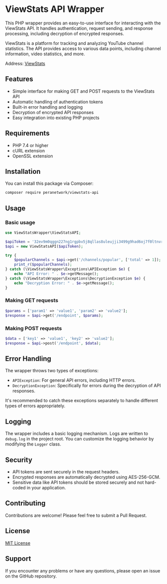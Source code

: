 # ViewStats API Wrapper

This PHP wrapper provides an easy-to-use interface for interacting with the ViewStats API. It handles authentication, request sending, and response processing, including decryption of encrypted responses.

ViewStats is a platform for tracking and analyzing YouTube channel statistics. The API provides access to various data points, including channel information, video statistics, and more.

Address: [ViewStats](https://viewstats.com)

## Features

- Simple interface for making GET and POST requests to the ViewStats API
- Automatic handling of authentication tokens
- Built-in error handling and logging
- Decryption of encrypted API responses
- Easy integration into existing PHP projects

## Requirements

- PHP 7.4 or higher
- cURL extension
- OpenSSL extension

## Installation

You can install this package via Composer:

```bash
composer require peranetwork/viewstats-api
```

## Usage

### Basic usage

```php
use ViewStatsWrapper\ViewStatsAPI;

$apiToken = '32ev9m0qggn227ng1rgpbv5j8qllas8uleujji3499g9had6oj7f0ltnvrgi00cq';
$api = new ViewStatsAPI($apiToken);

try {
    $popularChannels = $api->get('/channels/popular', ['total' => 1]);
    print_r($popularChannels);
} catch (\ViewStatsWrapper\Exceptions\APIException $e) {
    echo "API Error: " . $e->getMessage();
} catch (\ViewStatsWrapper\Exceptions\DecryptionException $e) {
    echo "Decryption Error: " . $e->getMessage();
}
```

### Making GET requests

```php
$params = ['param1' => 'value1', 'param2' => 'value2'];
$response = $api->get('/endpoint', $params);
```

### Making POST requests

```php
$data = ['key1' => 'value1', 'key2' => 'value2'];
$response = $api->post('/endpoint', $data);
```

## Error Handling

The wrapper throws two types of exceptions:

- `APIException`: For general API errors, including HTTP errors.
- `DecryptionException`: Specifically for errors during the decryption of API responses.

It's recommended to catch these exceptions separately to handle different types of errors appropriately.

## Logging

The wrapper includes a basic logging mechanism. Logs are written to `debug.log` in the project root. You can customize the logging behavior by modifying the `Logger` class.

## Security

- API tokens are sent securely in the request headers.
- Encrypted responses are automatically decrypted using AES-256-GCM.
- Sensitive data like API tokens should be stored securely and not hard-coded in your application.

## Contributing

Contributions are welcome! Please feel free to submit a Pull Request.

## License

[MIT License](LICENSE.md)

## Support

If you encounter any problems or have any questions, please open an issue on the GitHub repository.
